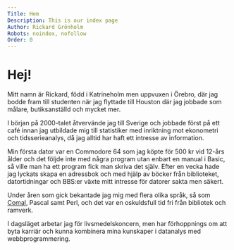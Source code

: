 ```yaml
---
Title: Hem
Description: This is our index page
Author: Rickard Grönholm
Robots: noindex, nofollow
Order: 0
---
```


Hej!
====

Mitt namn är Rickard, född i Katrineholm men uppvuxen i Örebro, där jag bodde fram till studenten när jag flyttade till Houston där jag jobbade som målare, butiksanställd och mycket mer. 

I början på 2000-talet åtvervände jag till Sverige och jobbade först på ett café innan jag utbildade mig till statistiker med inriktning mot ekonometri och tidsserieanalys, då jag alltid har haft ett intresse av information.

Min första dator var en Commodore 64 som jag köpte för 500 kr vid 12-års ålder och det följde inte med några program utan enbart en manual i Basic, så ville man ha ett program fick man skriva det själv. Efter en vecka hade jag lyckats skapa en adressbok och med hjälp av böcker från biblioteket, datortidningar och BBS:er växte mitt intresse för datorer sakta men säkert.

Under åren som gick bekantade jag mig med flera olika språk, så som [Comal](https://sv.wikipedia.org/wiki/Compis), Pascal samt Perl, och det var en oskuldsfull tid fri från bibliotek och ramverk.

I dagsläget arbetar jag för livsmedelskoncern, men har förhoppnings om att byta karriär och kunna kombinera mina kunskaper i datanalys med webbprogrammering.